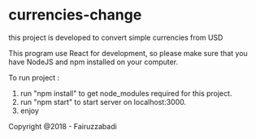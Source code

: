 # currencies-change
this project is developed to convert simple currencies from USD

This program use React for development, so please make sure that you have NodeJS and npm installed on your computer.

To run project :
1. run "npm install" to get node_modules required for this project.
2. run "npm start" to start server on localhost:3000.
3. enjoy

Copyright @2018 - Fairuzzabadi
